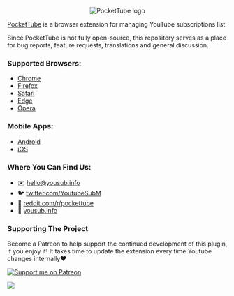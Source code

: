 <p align="center">
  <img src="https://github.com/NabokD/pockettube/blob/main/assets/logo.svg" alt="PocketTube logo"/>
</p>

[PocketTube](//pockettube.io) is a browser extension for managing YouTube subscriptions list

Since PocketTube is not fully open-source, this repository serves as a place for bug reports, feature requests, translations and general discussion.

### Supported Browsers:

- [Chrome](//chrome.google.com/webstore/detail/pockettube-youtube-subscr/kdmnjgijlmjgmimahnillepgcgeemffb)
- [Firefox](//addons.mozilla.org/en-US/firefox/addon/youtube-subscription-groups)
- [Safari](//pockettube.io/install/PocketTube.dmg)
- [Edge](//microsoftedge.microsoft.com/addons/Microsoft-Edge-Extensions-Home)
- [Opera](//addons.opera.com/en/extensions/details/pockettube-youtube-subscription-manager)

### Mobile Apps:

- [Android](//play.google.com/store/apps/details?id=com.youtubesubscriptionmanager)
- [iOS](//apps.apple.com/us/app/pockettube-subscription-manage/id1475688814)

### Where You Can Find Us:

- :envelope: hello@yousub.info
- :bird: [twitter.com/YoutubeSubM](//twitter.com/YoutubeSubM)
- :orange_book: [reddit.com/r/pockettube](//www.reddit.com/r/pockettube)
- :tada: [yousub.info](//pockettube.io)

### Supporting The Project

Become a Patreon to help support the continued development of this plugin, if you enjoy it! It takes time to update the extension every time Youtube changes internally❤️

<a href="https://patreon.com/ysub"><img src="https://img.shields.io/endpoint.svg?url=https%3A%2F%2Fshieldsio-patreon.vercel.app%2Fapi%3Fusername%3Dysub%26type%3Dpatrons&style=for-the-badge" alt="Support me on Patreon" /></a>

<a href="https://www.buymeacoffee.com/ysub"><img src="https://img.buymeacoffee.com/button-api/?text=Buy me a coffee&emoji=&slug=ysub&button_colour=FFDD00&font_colour=000000&font_family=Cookie&outline_colour=000000&coffee_colour=ffffff"></a>
